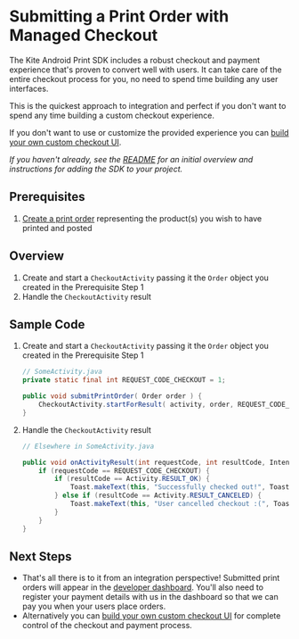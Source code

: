 Submitting a Print Order with Managed Checkout
==============

The Kite Android Print SDK includes a robust checkout and payment experience that's proven to convert well with users. It can take care of the entire checkout process for you, no need to spend time building any user interfaces. 

This is the quickest approach to integration and perfect if you don't want to spend any time building a custom checkout experience.

If you don't want to use or customize the provided experience you can [build your own custom checkout UI](../README.md#custom-checkout).

_If you haven't already, see the [README](../README.md) for an initial overview and instructions for adding the SDK to your project._


Prerequisites
--------
1. [Create a print order](create_print_order.md) representing the product(s) you wish to have printed and posted

Overview
--------
1. Create and start a `CheckoutActivity` passing it the `Order` object you created in the Prerequisite Step 1
2. Handle the `CheckoutActivity` result

Sample Code
-----------

1. Create and start a `CheckoutActivity` passing it the `Order` object you created in the Prerequisite Step 1

    ```java
    // SomeActivity.java
    private static final int REQUEST_CODE_CHECKOUT = 1;

    public void submitPrintOrder( Order order ) {
        CheckoutActivity.startForResult( activity, order, REQUEST_CODE_CHECKOUT )
    }
    ```
2. Handle the `CheckoutActivity` result

    ```java
    // Elsewhere in SomeActivity.java
    
    public void onActivityResult(int requestCode, int resultCode, Intent data) {
        if (requestCode == REQUEST_CODE_CHECKOUT) {
            if (resultCode == Activity.RESULT_OK) {
                Toast.makeText(this, "Successfully checked out!", Toast.LENGTH_LONG).show();
            } else if (resultCode == Activity.RESULT_CANCELED) {
                Toast.makeText(this, "User cancelled checkout :(", Toast.LENGTH_LONG).show();
            }
        }
    }
    ```

Next Steps
----------

- That's all there is to it from an integration perspective! Submitted print orders will appear in the [developer dashboard](https://www.kite.ly/). You'll also need to register your payment details with us in the dashboard so that we can pay you when your users place orders.
- Alternatively you can [build your own custom checkout UI](../README.md#custom-checkout) for complete control of the checkout and payment process.